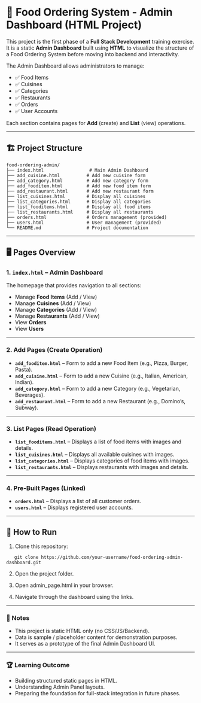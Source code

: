 # 🍔 Food Ordering System - Admin Dashboard (HTML Project)

This project is the first phase of a **Full Stack Development** training exercise.  
It is a static **Admin Dashboard** built using **HTML** to visualize the structure of a Food Ordering System before moving into backend and interactivity.

The Admin Dashboard allows administrators to manage:

- ✅ Food Items  
- ✅ Cuisines  
- ✅ Categories  
- ✅ Restaurants  
- ✅ Orders  
- ✅ User Accounts  

Each section contains pages for **Add** (create) and **List** (view) operations.  

---

## 🏗️ Project Structure

```
food-ordering-admin/
├── index.html                 # Main Admin Dashboard
├── add_cuisine.html          # Add new cuisine form
├── add_category.html         # Add new category form
├── add_fooditem.html         # Add new food item form
├── add_restaurant.html       # Add new restaurant form
├── list_cuisines.html        # Display all cuisines
├── list_categories.html      # Display all categories
├── list_fooditems.html       # Display all food items
├── list_restaurants.html     # Display all restaurants
├── orders.html               # Orders management (provided)
├── users.html                # User management (provided)
└── README.md                 # Project documentation
```

---

## 🖥️ Pages Overview

### 1. `index.html` – Admin Dashboard
The homepage that provides navigation to all sections:
- Manage **Food Items** (Add / View)
- Manage **Cuisines** (Add / View)
- Manage **Categories** (Add / View)
- Manage **Restaurants** (Add / View)
- View **Orders**  
- View **Users**

---

### 2. Add Pages (Create Operation)

- **`add_fooditem.html`** – Form to add a new Food Item (e.g., Pizza, Burger, Pasta).  
- **`add_cuisine.html`** – Form to add a new Cuisine (e.g., Italian, American, Indian).  
- **`add_category.html`** – Form to add a new Category (e.g., Vegetarian, Beverages).  
- **`add_restaurant.html`** – Form to add a new Restaurant (e.g., Domino’s, Subway).  

---

### 3. List Pages (Read Operation)

- **`list_fooditems.html`** – Displays a list of food items with images and details.  
- **`list_cuisines.html`** – Displays all available cuisines with images.  
- **`list_categories.html`** – Displays categories of food items with images.  
- **`list_restaurants.html`** – Displays restaurants with images and details.  

---

### 4. Pre-Built Pages (Linked)

- **`orders.html`** – Displays a list of all customer orders.  
- **`users.html`** – Displays registered user accounts.  

---

## 🚀 How to Run
1. Clone this repository:
```
   git clone https://github.com/your-username/food-ordering-admin-dashboard.git
```
2. Open the project folder.

3. Open admin_page.html in your browser.

4. Navigate through the dashboard using the links.
---
### 📌 Notes

- This project is static HTML only (no CSS/JS/Backend).
- Data is sample / placeholder content for demonstration purposes.
- It serves as a prototype of the final Admin Dashboard UI.

---
### 🏆 Learning Outcome

- Building structured static pages in HTML.
- Understanding Admin Panel layouts.
- Preparing the foundation for full-stack integration in future phases.